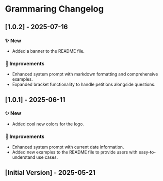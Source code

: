 # Grammaring Changelog

## [1.0.2] - 2025-07-16

### ✨ New

- Added a banner to the README file.

### 💎 Improvements

- Enhanced system prompt with markdown formatting and comprehensive examples.
- Expanded bracket functionality to handle petitions alongside questions.

## [1.0.1] - 2025-06-11

### ✨ New

- Added cool new colors for the logo.

### 💎 Improvements

- Enhanced system prompt with current date information.
- Added new examples to the README file to provide users with easy-to-understand use cases.

## [Initial Version] - 2025-05-21